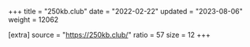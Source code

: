 +++
title = "250kb.club"
date = "2022-02-22"
updated = "2023-08-06"
weight = 12062

[extra]
source = "https://250kb.club/"
ratio = 57
size = 12
+++
